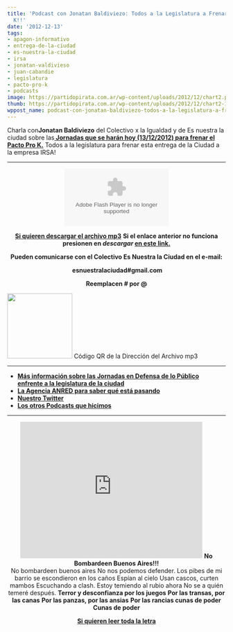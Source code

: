 ```yaml
---
title: 'Podcast con Jonatan Baldiviezo: Todos a la Legislatura a Frenar el Pacto Pro
  K!!'
date: '2012-12-13'
tags:
- apagon-informativo
- entrega-de-la-ciudad
- es-nuestra-la-ciudad
- irsa
- jonatan-valdivieso
- juan-cabandie
- legislatura
- pacto-pro-k
- podcasts
image: https://partidopirata.com.ar/wp-content/uploads/2012/12/chart2.png
thumb: https://partidopirata.com.ar/wp-content/uploads/2012/12/chart2-115x115.png
wppost_name: podcast-con-jonatan-baldiviezo-todos-a-la-legislatura-a-frenar-el-pacto-pro-k
---
```


Charla con<strong>Jonatan Baldiviezo</strong> del Colectivo x la Igualdad y de Es nuestra la ciudad sobre las<strong><a href="https://partidopirata.com.ar/7778/comunicado-jornada-de-lucha-en-defensa-de-lo-publico-dia-1312" target="_blank"> Jornadas que se harán hoy (13/12/2012) para frenar el Pacto Pro K.</a></strong>
Todos a la legislatura para frenar esta entrega de la Ciudad a la empresa IRSA!

<hr />

<center>
<object id="player1643823" width="240" height="133" classid="clsid:d27cdb6e-ae6d-11cf-96b8-444553540000" codebase="http://download.macromedia.com/pub/shockwave/cabs/flash/swflash.cab#version=6,0,40,0"><param name="AllowScriptAccess" value="always" /><param name="allowFullScreen" value="true" /><param name="wmode" value="transparent" /><param name="src" value="http://www.ivoox.com/playerivoox_ee_1643823_1.html" /><param name="allowfullscreen" value="true" /><param name="allowscriptaccess" value="always" /><embed id="player1643823" width="240" height="133" type="application/x-shockwave-flash" src="http://www.ivoox.com/playerivoox_ee_1643823_1.html" AllowScriptAccess="always" allowFullScreen="true" wmode="transparent" allowfullscreen="true" allowscriptaccess="always" /></object></center>
<p style="text-align: center;"><strong><a href="http://www.ivoox.com/charlando-jonatan-valdivieso-sobre-pacto-pro_md_1643823_1.mp3" target="_blank">Si quieren descargar el archivo mp3</a></strong>
<strong> Si el enlace anterior no funciona presionen en <em>descargar</em> <a href="http://www.ivoox.com/charlando-jonatan-valdivieso-sobre-pacto-pro-audios-mp3_rf_1643823_1.html" target="_blank">en este link.</a></strong></p>
<p style="text-align: center;"><strong>Pueden comunicarse con el Colectivo Es Nuestra la Ciudad en el e-mail:</strong></p>
<p style="text-align: center;"><strong> esnuestralaciudad#gmail.com</strong></p>
<p style="text-align: center;"><strong>Reemplacen # por @</strong></p>


<a href="https://partidopirata.com.ar/wp-content/uploads/2012/12/chart2.png"><img class="size-full wp-image-7808" title="chart" src="https://partidopirata.com.ar/wp-content/uploads/2012/12/chart2.png" alt="" width="150" height="150" /></a> Código QR de la Dirección del Archivo mp3


<hr />

<ul>
	<li><strong><a href="https://partidopirata.com.ar/7778/comunicado-jornada-de-lucha-en-defensa-de-lo-publico-dia-1312" target="_blank">Más información sobre las Jornadas en Defensa de lo Público enfrente a la legislatura de la ciudad</a></strong></li>
	<li><strong><a href="http://www.anred.org/" target="_blank">La Agencia ANRED para saber qué está pasando</a></strong></li>
	<li><strong><a href="https://twitter.com/partidopirataar" target="_blank">Nuestro Twitter</a></strong></li>
	<li><strong><a href="https://partidopirata.com.ar/857/indice-con-los-podcast-del-partido-pirata-argentino">Los otros Podcasts que hicimos</a></strong></li>
</ul>

<hr />

<center>
<iframe src="http://www.youtube.com/embed/kG_noF0k9C8" frameborder="0" width="420" height="315"></iframe>
<strong>No Bombardeen Buenos Aires!!!</strong></center><center></center><center>No bombardeen buenos aires
No nos podemos defender.
Los pibes de mi barrio se escondieron en los caños
Espían al cielo
Usan cascos, curten mambos
Escuchando a clash.
Estoy temiendo al rubio ahora
No se a quién temeré después.
<strong>Terror y desconfianza por los juegos</strong>
<strong> Por las transas, por las canas</strong>
<strong> Por las panzas, por las ansias</strong>
<strong> Por las rancias cunas de poder</strong>
<strong> Cunas de poder</strong></center>
<p style="text-align: center;"><strong><a href="http://letras.mus.br/charly-garcia/197563/" target="_blank">Si quieren leer toda la letra</a></strong></p>
